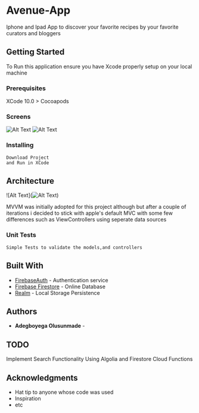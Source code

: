 # Avenue-App
Iphone and Ipad App to discover your favorite recipes by your favorite curators and bloggers

## Getting Started

To Run this application ensure you have Xcode properly setup on your local machine

### Prerequisites

XCode 10.0 >
Cocoapods

### Screens
![Alt Text](https://s3-eu-west-1.amazonaws.com/ringierdm/2017/september/eks/avenuegifa.gif)
![Alt Text](https://s3-eu-west-1.amazonaws.com/ringierdm/2017/september/eks/avenuegifb.gif)

### Installing

```
Download Project 
and Run in XCode
```

## Architecture


![Alt Text](![Alt Text](https://s3-eu-west-1.amazonaws.com/ringierdm/2017/september/eks/avenuegifa.gif))

MVVM was initially adopted for this project although but after a couple of iterations i decided to stick with apple's default MVC with some few differences such as ViewControllers using seperate data sources 





### Unit Tests

```
Simple Tests to validate the models,and controllers
```

## Built With

* [FirebaseAuth](http://www.firebase.com/) - Authentication service
* [Firebase Firestore](https://firebase.com/) - Online Database
* [Realm](http://realm.io/) - Local Storage Persistence


## Authors

* **Adegboyega Olusunmade** - 

## TODO
 Implement Search Functionality Using Algolia and Firestore Cloud Functions

## Acknowledgments

* Hat tip to anyone whose code was used
* Inspiration
* etc
